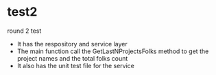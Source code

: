 # test2
round 2 test

- It has the respository and service layer<br>
- The main function call the GetLastNProjectsFolks method to get the project names and the total folks count<br>
- It also has the unit test file for the service<br>
